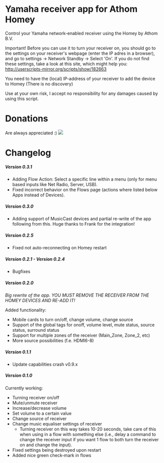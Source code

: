 # Yamaha receiver app for Athom Homey
Control your Yamaha network-enabled receiver using the Homey by Athom B.V.

Important!
Before you can use it to turn your receiver on, you should go to the settings on your receiver's webpage (enter the IP adres in a browser), and go to settings -> Network Standby -> Select 'On'.
If you do not find these settings, take a look at this site, which might help you: http://userscripts-mirror.org/scripts/show/182663

You need to have the (local) IP-address of your receiver to add the device to Homey (There is no discovery)

Use at your own risk, I accept no responsibility for any damages caused by using this script.

# Donations
Are always appreciated :)
[![](https://www.paypalobjects.com/en_US/NL/i/btn/btn_donateCC_LG.gif)](https://www.paypal.com/cgi-bin/webscr?cmd=_s-xclick&hosted_button_id=CWQL5MRKGHH5U)

# Changelog

##### Version 0.3.1
- Adding Flow Action: Select a specific line within a menu (only for menu based inputs like Net Radio, Server, USB).
- Fixed incorrect behavior on the Flows page (actions where listed below Apps instead of Devices).

##### Version 0.3.0
- Adding support of MusicCast devices and partial re-write of the app following from this.
Huge thanks to Frank for the integration!

##### Version 0.2.5
- Fixed not auto-reconnecting on Homey restart

##### Version 0.2.1 - Version 0.2.4
- Bugfixes

##### Version 0.2.0
*Big rewrite of the app.
YOU MUST REMOVE THE RECEIVER FROM THE HOMEY DEVICES AND RE-ADD IT!*

Added functionality:
* Mobile cards to turn on/off, change volume, change source
* Support of the global tags for onoff, volume level, mute status, source status, surround status
* Support for multiple zones of the receiver (Main_Zone, Zone_2, etc)
* More source possibilities (f.e. HDMI6-8)

##### Version 0.1.1
- Update capabilities crash v0.9.x

##### Version 0.1.0

Currently working:
- Turning receiver on/off
- Mute/unmute receiver
- Increase/decrease volume
- Set volume to a certain value
- Change source of receiver
- Change music equaliser settings of receiver
    - Turning receiver on this way takes 10-20 seconds, take care of this when using in a flow with something else (i.e., delay a command to change the receiver input if you want 1 flow to both turn the receiver on and change the input).
- Fixed settings being destroyed upon restart
- Added nice green check-mark in flows

